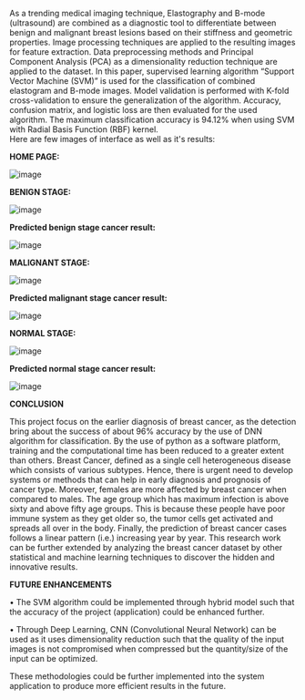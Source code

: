 As a trending medical imaging technique, Elastography and B-mode (ultrasound) are combined as a diagnostic tool to differentiate between benign and malignant breast lesions based on their stiffness and geometric properties. Image processing techniques are applied to the resulting images for feature extraction. Data preprocessing methods and Principal Component Analysis (PCA) as a dimensionality reduction technique are applied to the dataset. In this paper, supervised learning algorithm “Support Vector Machine (SVM)” is used for the classification of combined elastogram and B-mode images. Model validation is performed with K-fold cross-validation to ensure the generalization of the algorithm. Accuracy, confusion matrix, and logistic loss are then evaluated for the used algorithm. The maximum classification accuracy is 94.12% when using SVM with Radial Basis Function (RBF) kernel.  
Here are few images of interface as well as it's results:

**HOME PAGE:**

 ![image](https://github.com/Slikhitha303/Nestria_Team-Vamshi-Likhitha/assets/168948305/5f2728af-3d54-4887-b08f-ae65cb31aebb)

**BENIGN STAGE:**

![image](https://github.com/Slikhitha303/Nestria_Team-Vamshi-Likhitha/assets/168948305/33f4bc40-4620-4c53-a946-acd69ce391fd)

**Predicted benign stage cancer result:**

![image](https://github.com/Slikhitha303/Nestria_Team-Vamshi-Likhitha/assets/168948305/e0283ee0-4f25-478f-9c48-3bcf9abedf52)


**MALIGNANT STAGE:**

![image](https://github.com/Slikhitha303/Nestria_Team-Vamshi-Likhitha/assets/168948305/d331ce5c-1b58-481a-912c-9ffd498a6eaf)

**Predicted malignant stage cancer result:**

![image](https://github.com/Slikhitha303/Nestria_Team-Vamshi-Likhitha/assets/168948305/1796f404-d141-4746-9296-04c55f8d0770)

**NORMAL STAGE:**

![image](https://github.com/Slikhitha303/Nestria_Team-Vamshi-Likhitha/assets/168948305/c6cbb77b-1e8f-4e2f-a51f-ac7ccbbe75e3)

**Predicted normal stage cancer result:**

![image](https://github.com/Slikhitha303/Nestria_Team-Vamshi-Likhitha/assets/168948305/81c12494-d196-4139-92d8-1586d82f7f95)

**CONCLUSION**

This project focus on the earlier diagnosis of breast cancer, as the detection bring about the success of about 96% accuracy by the use of DNN algorithm for classification. By the use of python as a software platform, training and the computational time has been reduced to a greater extent than others.
Breast Cancer, defined as a single cell heterogeneous disease which consists of various subtypes. Hence, there is urgent need to develop systems or methods that can help in early diagnosis and prognosis of cancer type. Moreover, females are more affected by breast cancer when compared to males. The age group which has maximum infection is above sixty and above fifty age groups. This is because these people have poor immune system as they get older so, the tumor cells get activated and spreads all over in the body. 
Finally, the prediction of breast cancer cases follows a linear pattern (i.e.) increasing year by year. This research work can be further extended by analyzing the breast cancer dataset by other statistical and machine learning techniques to discover the hidden and innovative results.

**FUTURE ENHANCEMENTS**

•	The SVM algorithm could be implemented through hybrid model such that the accuracy of the project (application) could be enhanced further.

•	Through Deep Learning, CNN (Convolutional Neural Network) can be used as it uses dimensionality reduction such that the quality of the input images is not compromised when compressed but the quantity/size of the input can be optimized.

These methodologies could be further implemented into the system application to produce more efficient results in the future.
  
